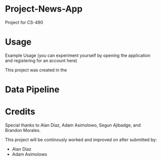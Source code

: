 # Project-News-App
Project for CS-490

# Usage
Example Usage (you can experiment yourself by opening the application and registering for an account here) 

This project was created in the 

# Data Pipeline

# 


# Credits

Special thanks to Alan Diaz, Adam Asimolowo, Segun Ajibadge, and Brandon Morales.

This project will be continously worked and improved on after submitted by:
* Alan Diaz
* Adam Asimolowo
